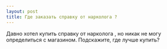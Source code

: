 ```yaml
---
layout: post 
title: Где заказать справку от нарколога ? 
--- 
```

Давно хотел купить справку от нарколога , но никак не могу определиться с магазином. Подскажите, где лучше купить?